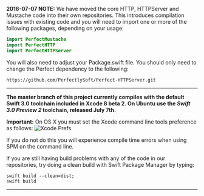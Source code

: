 **2016-07-07 NOTE:** We have moved the core HTTP, HTTPServer and Mustache code into their own repositories. This introduces compilation issues with existing code and you will need to import one or more of the following packages, depending on your usage:

```swift
import PerfectMustache
import PerfectHTTP
import PerfectHTTPServer
```

You will also need to adjust your Package.swift file. You should only need to change the Perfect dependency to the following:

```
https://github.com/PerfectlySoft/Perfect-HTTPServer.git
```

----------------

**The master branch of this project currently compiles with the default Swift 3.0 toolchain included in Xcode 8 beta 2. On Ubuntu use the *Swift 3.0 Preview 2* toolchain, released July 7th.**

**Important:** On OS X you must set the Xcode command line tools preference as follows:
![Xcode Prefs](http://www.perfect.org/docs/assets/xcode_prefs.png) 

If you do not do this you will experience compile time errors when using SPM on the command line.

If you are still having build problems with any of the code in our repositories, try doing a clean build with Swift Package Manager by typing:

```
swift build --clean=dist;
swift build
```

----------------
